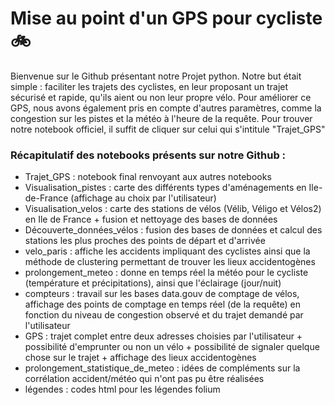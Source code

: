 # Mise au point d'un GPS pour cycliste  :bike:

Bienvenue sur le Github présentant notre Projet python. Notre but était simple : faciliter les trajets des cyclistes, en leur proposant un trajet sécurisé et rapide, qu'ils aient ou non leur propre vélo. Pour améliorer ce GPS, nous avons également pris en compte d'autres paramètres, comme la congestion sur les pistes et la météo à l'heure de la requête. 
Pour trouver notre notebook officiel, il suffit de cliquer sur celui qui s'intitule "Trajet_GPS"



### Récapitulatif des notebooks présents sur notre Github : 

- Trajet_GPS : notebook final renvoyant aux autres notebooks 
- Visualisation_pistes : carte des différents types d'aménagements en Ile-de-France (affichage au choix par l'utilisateur) 
- Visualisation_velos : carte des stations de vélos (Vélib, Véligo et Vélos2) en Ile de France + fusion et nettoyage des bases de données
- Découverte_données_vélos : fusion des bases de données et calcul des stations les plus proches des points de départ et d'arrivée 
- velo_paris : affiche les accidents impliquant des cyclistes ainsi que la méthode de clustering permettant de trouver les lieux accidentogènes 
- prolongement_meteo : donne en temps réel la météo pour le cycliste (température et précipitations), ainsi que l'éclairage (jour/nuit)
- compteurs : travail sur les bases data.gouv de comptage de vélos, affichage des points de comptage en temps réel (de la requête) en fonction du niveau de congestion observé et du trajet demandé par l'utilisateur 
- GPS :  trajet complet entre deux adresses choisies par l'utilisateur + possibilité d'emprunter ou non un vélo + possibilité de signaler quelque chose sur le trajet + affichage des lieux accidentogènes
- prolongement_statistique_de_meteo : idées de compléments sur la corrélation accident/météo qui n'ont pas pu être réalisées
- légendes : codes html pour les légendes folium
